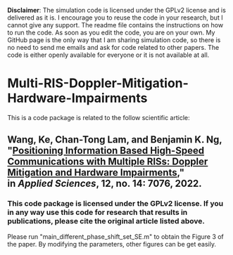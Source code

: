 
**Disclaimer**: The simulation code is licensed under the GPLv2 license and is delivered as it is. I encourage you to reuse the code in your research, but I cannot give any support. The readme file contains the instructions on how to run the code. As soon as you edit the code, you are on your own. My GitHub page is the only way that I am sharing simulation code, so there is no need to send me emails and ask for code related to other papers. The code is either openly available for everyone or it is not available at all.

# Multi-RIS-Doppler-Mitigation-Hardware-Impairments

This is a code package is related to the follow scientific article:

## Wang, Ke, Chan-Tong Lam, and Benjamin K. Ng, "[Positioning Information Based High-Speed Communications with Multiple RISs: Doppler Mitigation and Hardware Impairments](https://www.mdpi.com/2076-3417/12/14/7076/htm)," in _Applied Sciences_, 12, no. 14: 7076, 2022.

### This code package is licensed under the GPLv2 license. If you in any way use this code for research that results in publications, please cite the original article listed above.

Please run "main_different_phase_shift_set_SE.m" to obtain the Figure 3 of the paper. By modifying the parameters, other figures can be get easily.
